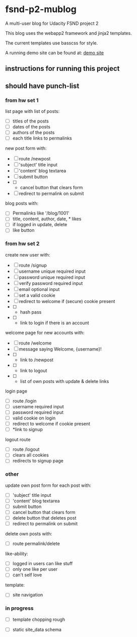 # fsnd-p2-mublog
A multi-user blog for Udacity FSND project 2

This blog uses the webapp2 framework and jinja2 templates.

The current templates use basscss for style.

A running demo site can be found at: [demo site](tbd)

## instructions for running this project

## should have punch-list

### from hw set 1
list page with list of posts:
  - [ ] titles of the posts
  - [ ] dates of the posts
  - [ ] authors of the posts
  - [ ] each title links to permalinks

new post form with:
  - [ ] route /newpost
  - [ ] 'subject' title input
  - [ ] 'content' blog textarea
  - [ ] submit button
  - [ ] * cancel button that clears form
  - [ ] redirect to permalink on submit

blog posts with:
  - [ ] Permalinks like '/blog/1001'
  - [ ] title, content, author, date, * likes
  - [ ] if logged in update, delete
  - [ ] like button

### from hw set 2
create new user with:
  - [ ] route /signup
  - [ ] username unique required input
  - [ ] password unique required input
  - [ ] verify password required input
  - [ ] email optional input
  - [ ] set a valid cookie
  - [ ] redirect to welcome if (secure) cookie present
  - [ ] * hash pass
  - [ ] * link to login if there is an account

welcome page for new accounts with:
  - [ ] route /welcome
  - [ ] message saying Welcome, {username}!
  - [ ] * link to /newpost
  - [ ] * link to logout
  - [ ] * list of own posts with update & delete links

login page
  - [ ] route /login
  - [ ] username required input
  - [ ] password required input
  - [ ] valid cookie on login
  - [ ] redirect to welcome if cookie present
  - [ ] *link to signup

logout route
  - [ ] route /logout
  - [ ] clears all cookies
  - [ ] redirects to signup page

### other  

update own post form for each post with:
  - [ ] 'subject' title input
  - [ ] 'content' blog textarea
  - [ ] submit button
  - [ ] cancel button that clears form
  - [ ] delete button that deletes post
  - [ ] redirect to permalink on submit

delete own posts with:
  - [ ] route permalink/delete

like-ability:
  - [ ] logged in users can like stuff
  - [ ] only one like per user
  - [ ] can't self love

template:
  - [ ] site navigation


### in progress
  - [ ] template chopping rough
  - [ ] static site_data schema

